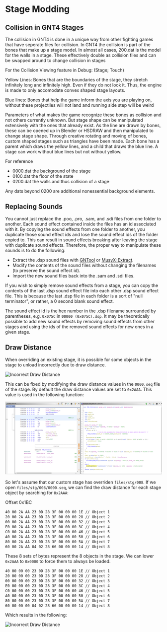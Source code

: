 # Stage Modding

## Collision in GNT4 Stages

The collision in GNT4 is done in a unique way from other fighting games that have seperate files for collision. In GNT4 the collision is part of the bones that make up a stage model. In almost all cases, 200.dat is the model for the walls in a stage. These effectively double as collision files and can be swapped around to change collision in stages

For the Collision Viewing feature in Debug: (Stage; Touch)

Yellow Lines:
Bones that are the boundaries of the stage, they stretch infinitely long and infinitely high. Even if they do not look it. Thus, the engine is made to only accomodate convex shaped stage layouts.

Blue lines:
Bones that help the game inform the axis you are playing on, without these projectiles will not land and running side step will be weird

Parameters of what makes the game recognize these bones as collision and not others currently unknown. But stage shape can be manipulated extensively with the ones that already exist. As the line are drawn by bones, these can be opened up in Blender or HSDRAW and then manipulated to change stage shape. Through creative rotating and moving of bones, custom shaped stages such as triangles have been made. Each bone has a parent which draws the yellow lines, and a child that draws the blue line. A stage can work without blue lines but not without yellow.

For reference

* 0000.dat the background of the stage
* 0100.dat the floor of the state
* 0200.dat the walls and thus collision of a stage

Any dats beyond 0200 are additional nonessential background elements.

## Replacing Sounds

You cannot just replace the .poo, .pro, .sam, and .sdi files from one folder to another. Each sound effect contained inside the files has an id associated with it. By copying the sound effects from one folder to another, you duplicate those sound effect ids and lose the sound effect ids of the folder copied to. This can result in sound effects breaking after leaving the stage with duplicate sound effects. Therefore, the proper way to manipulate these sounds is to do the following:

* Extract the .dsp sound files with [GNTool](https://github.com/NicholasMoser/GNTool) or [MusyX-Extract](https://github.com/Nisto/musyx-extract).
* Modify the contents of the sound files without changing the filenames (to preserve the sound effect id).
* Import the new sound files back into the .sam and .sdi files.

If you wish to simply remove sound effects from a stage, you can copy the contents of the last .dsp sound effect file into each other .dsp sound effect file. This is because the last .dsp file in each folder is a sort of "null terminator", or rather, a 0 second blank sound effect.

The sound effect id is the hex number in the .dsp filename surrounded by parentheses, e.g. `0x075C` in `00000 (0x075C).dsp`. It may be theoretically possible to add new sound effects by removing sound effects from other stages and using the ids of the removed sound effects for new ones in a given stage.

## Draw Distance

When overriding an existing stage, it is possible for some objects in the stage to unload incorrectly due to draw distance.

![Incorrect Draw Distance](/gnt4/images/gameplay/drawdistance1.gif?raw=true "Incorrect Draw Distance")

This can be fixed by modifying the draw distance values in the `0000.seq` file of the stage. By default the draw distance values are set to `0x2AAA`. This value is used in the following function:

![Draw Distance Function](/gnt4/images/functions/drawdistance.png?raw=true "Draw Distance Function")

So let's assume that our custom stage has overriden `files/stg/008`. If we open `files/stg/008/0000.seq`, we can find the draw distance for each stage object by searching for `0x2AAA`:

Offset 0x1BC

```hex
40 00 2A AA 23 0D 28 3F 00 00 00 1E // Object 1
20 00 2A AA 23 0D 28 3F 00 00 00 28 // Object 2
00 00 2A AA 23 0D 28 3F 00 00 00 32 // Object 3
E0 00 2A AA 23 0D 28 3F 00 00 00 3C // Object 4
C0 00 2A AA 23 0D 28 3F 00 00 00 46 // Object 5
A0 00 2A AA 23 0D 28 3F 00 00 00 50 // Object 6
80 00 2A AA 23 0D 28 3F 00 00 00 5A // Object 7
60 00 2A AA 04 02 28 66 00 00 00 14 // Object 8
```

These 8 sets of bytes represent the 8 objects in the stage. We can lower `0x2AAA` to `0x0000` to force them to always be loaded.

```hex
40 00 00 00 23 0D 28 3F 00 00 00 1E // Object 1
20 00 00 00 23 0D 28 3F 00 00 00 28 // Object 2
00 00 00 00 23 0D 28 3F 00 00 00 32 // Object 3
E0 00 00 00 23 0D 28 3F 00 00 00 3C // Object 4
C0 00 00 00 23 0D 28 3F 00 00 00 46 // Object 5
A0 00 00 00 23 0D 28 3F 00 00 00 50 // Object 6
80 00 00 00 23 0D 28 3F 00 00 00 5A // Object 7
60 00 00 00 04 02 28 66 00 00 00 14 // Object 8
```

Which results in the following:

![Incorrect Draw Distance](/gnt4/images/gameplay/drawdistance2.gif?raw=true "Incorrect Draw Distance")
